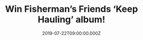 ---
campaign-uuid: "c-e057d5ab-dd62-43b9-9e37-f3427d5ddbc1"
type: "Competition"
category: "Music"
date: "2019-07-22T09:00:00.000Z"
end-date: "2019-08-22T23:59:00.000Z"
disable-form: false
is_promoted: false
has_entry_page: true
title: "Win Fisherman’s Friends ‘Keep Hauling’ album!"
competition-description: "<p>We have on our hands the Fisherman’s Friends ‘Keep Hauling’\
  \ album, the original music from the movie to give away to one lucky member to win!</p>\n\
  <p>The original ‘buoy band’, bound together by lifelong friendship and shared experience.\
  \ For 30 years the Fisherman’s Friends have met on the Platt on the harbour in their\
  \ native Port Isaac to sing the songs of the sea. The album contains 17 Sea Shanties\
  \ , some old , some new and some slighty blue.</p>\n<p>Want it? Click below for\
  \ a chance to win!</p>\n"
hero-header: "Win Fisherman’s Friends ‘Keep Hauling’ album!"
terms-confirmation: "N/A"
banner-img: "https://assets.expresslyapp.com/asset-12610086-0de2-46ba-a6ee-183e65211d99.jpg"
logo-left-href: "http://club.expressly.io"
logo-left-image: "https://assets.expresslyapp.com/asset-c673751c-07d5-49be-924f-a9005db4e4ed.jpg"
logo-left-title: "Expressly Club"
bg-image-hero: "https://assets.expresslyapp.com/asset-16a9232f-261c-4144-9d96-2a7b5418b310.jpg"
bg-image-first: "https://assets.expresslyapp.com/asset-9468e5e8-ffbd-4e76-88b3-6691b1492d60.jpg"
section1-content: "<p>The original ‘buoy band’, bound together by lifelong friendship\
  \ and shared experience. For 30 years the Fisherman’s Friends have met on the Platt\
  \ on the harbour in their native Port Isaac to sing the songs of the sea. A decade\
  \ ago they were persuaded to sign the record deal that saw their album Port Isaac’\
  s Fisherman’s Friends go Gold as they became the first ever traditional folk act\
  \ to land a UK top ten album.</p>\n<o> Now the incredible true story of how that\
  \ happened is told in Fisherman’s Friends. From the makers of the 2018’s hit ‘Finding\
  \ Your Feet’, this new movie starring Daniel Mays, James Purefoy, Tuppence Middleton,\
  \ Noel Clarke and directed by Chris Foggin is already tipped to be the feel good\
  \ hit of the year. The Keep Hauling album contains 17 Sea Shanties , some old ,\
  \ some new and some slighty blue.</p>\n<p>Entet the form below for a chance to win!\
  \ Good luck!</p>\n"
entry-title: "Win Fisherman’s Friends ‘Keep Hauling’ album!"
entry-content: "<p>Enter the draw to win Fisherman’s Friends ‘Keep Hauling’ album\
  \ by completing the form below before 23:59 on the 22nd of August 2019.</p>\n"
has-winner: false
prize-description: "Fisherman’s Friends ‘Keep Hauling’ album"
special-conditions: "Multiple entries are allowed up to one every day.\r\n\r\nThis\
  \ competition is also available on: http://aaa.nme.com/competitons/fishermans-friends-keep-hauling"
country-restrictions:
- "GB"
---